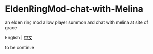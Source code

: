 # EldenRingMod-chat-with-Melina

an elden ring mod allow player summon and chat with melina at site of grace

English | [中文]("./README-zhcn.md")

to be continue
